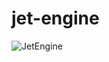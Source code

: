 # jet-engine
![JetEngine](https://github.com/user-attachments/assets/3ec397ad-9a69-4a17-a424-fd910c0f536b)
